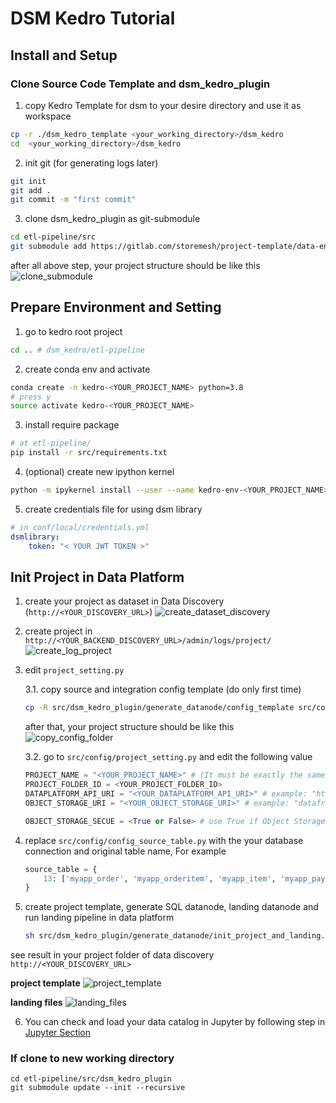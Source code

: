 # DSM Kedro Tutorial
## Install and Setup
### Clone Source Code Template and dsm_kedro_plugin
1. copy Kedro Template for dsm to your desire directory and use it as workspace
```sh
cp -r ./dsm_kedro_template <your_working_directory>/dsm_kedro
cd  <your_working_directory>/dsm_kedro
```
2. init git (for generating logs later)
```sh
git init
git add .
git commit -m "first commit"
```
3. clone dsm_kedro_plugin as git-submodule
```sh
cd etl-pipeline/src
git submodule add https://gitlab.com/storemesh/project-template/data-engineer/kedro-template/dsm_kedro_plugin.git
```
after all above step, your project structure should be like this  
![clone_submodule](images/clone_submodule.png)

## Prepare Environment and Setting
1. go to kedro root project
```sh
cd .. # dsm_kedro/etl-pipeline
```
2. create conda env and activate

```sh
conda create -n kedro-<YOUR_PROJECT_NAME> python=3.8  
# press y
source activate kedro-<YOUR_PROJECT_NAME>
```

3. install require package
```sh
# at etl-pipeline/
pip install -r src/requirements.txt
```

4. (optional) create new ipython kernel 

```sh
python -m ipykernel install --user --name kedro-env-<YOUR_PROJECT_NAME> --display-name "Python (kedro-env-<YOUR_PROJECT_NAME>)"
```

5. create credentials file for using dsm library
```yml
# in conf/local/credentials.yml
dsmlibrary:
    token: "< YOUR JWT TOKEN >"
```

## Init Project in Data Platform
1. create your project as dataset in Data Discovery (`http://<YOUR_DISCOVERY_URL>`)
![create_dataset_discovery](images/create_dataset_discovery.png)

2. create project in `http://<YOUR_BACKEND_DISCOVERY_URL>/admin/logs/project/`
![create_log_project](images/create_log_project.png)

3. edit `project_setting.py`

    3.1. copy source and integration config template (do only first time)
    ```sh
    cp -R src/dsm_kedro_plugin/generate_datanode/config_template src/config
    ```
    after that, your project structure should be like this   
    ![copy_config_folder](images/copy_config_folder.png)

    3.2. go to `src/config/project_setting.py` and edit the following value   
    ```python
    PROJECT_NAME = "<YOUR_PROJECT_NAME>" # (It must be exactly the same value in Project Table of Data Discovery, use it for generate logs)  
    PROJECT_FOLDER_ID = <YOUR_PROJECT_FOLDER_ID> 
    DATAPLATFORM_API_URI = "<YOUR_DATAPLATFORM_API_URI>" # example: "https://api.discovery.dev.data.storemesh.com"
    OBJECT_STORAGE_URI = "<YOUR_OBJECT_STORAGE_URI>" # example: "dataframe.objectstorage.dev.data.storemesh.com"

    OBJECT_STORAGE_SECUE = <True or False> # use True if Object Storage connect with https
    ```

4. replace `src/config/config_source_table.py` with the your database connection and original table name, For example
    ```python
    source_table = {
        13: ['myapp_order', 'myapp_orderitem', 'myapp_item', 'myapp_payment'],
    }
    ```


5. create project template, generate SQL datanode, landing datanode and run landing pipeline in data platform
    ```sh
    sh src/dsm_kedro_plugin/generate_datanode/init_project_and_landing.sh
    ```
see result in your project folder of data discovery `http://<YOUR_DISCOVERY_URL>` 

**project template**
![project_template](images/project_template.png)

**landing files**
![landing_files](images/landing_files.png)


6. You can check and load your data catalog in Jupyter by following step in [Jupyter Section](./debug_delopment.md)

### If clone to new working directory
```
cd etl-pipeline/src/dsm_kedro_plugin
git submodule update --init --recursive
```